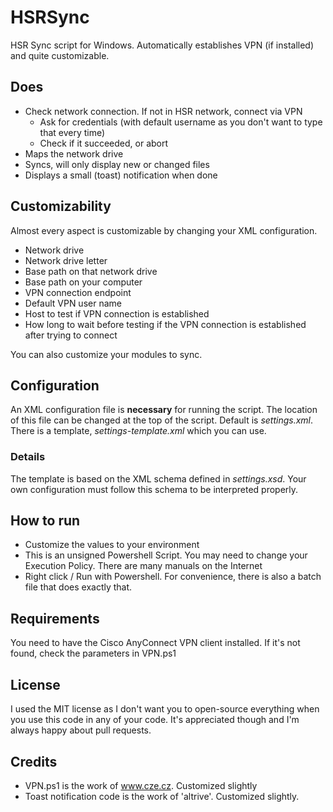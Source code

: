 # HSRSync
HSR Sync script for Windows. Automatically establishes VPN (if installed) and quite customizable.

## Does
* Check network connection. If not in HSR network, connect via VPN
  * Ask for credentials (with default username as you don't want to type that every time)
  * Check if it succeeded, or abort
* Maps the network drive
* Syncs, will only display new or changed files
* Displays a small (toast) notification when done

## Customizability
Almost every aspect is customizable by changing your XML configuration.
* Network drive
* Network drive letter
* Base path on that network drive
* Base path on your computer
* VPN connection endpoint
* Default VPN user name
* Host to test if VPN connection is established
* How long to wait before testing if the VPN connection is established after trying to connect

You can also customize your modules to sync.

## Configuration
An XML configuration file is **necessary** for running the script.
The location of this file can be changed at the top of the script. Default is *settings.xml*. There is a template, *settings-template.xml* which you can use. 

### Details
The template is based on the XML schema defined in *settings.xsd*. Your own configuration must follow this schema to be interpreted properly.

## How to run
* Customize the values to your environment
* This is an unsigned Powershell Script. You may need to change your Execution Policy. There are many manuals on the Internet
* Right click / Run with Powershell. For convenience, there is also a batch file that does exactly that.

## Requirements
You need to have the Cisco AnyConnect VPN client installed. If it's not found, check the parameters in VPN.ps1

## License
I used the MIT license as I don't want you to open-source everything when you use this code in any of your code. It's appreciated though and I'm always happy about pull requests.

## Credits
* VPN.ps1 is the work of www.cze.cz. Customized slightly
* Toast notification code is the work of 'altrive'. Customized slightly.
